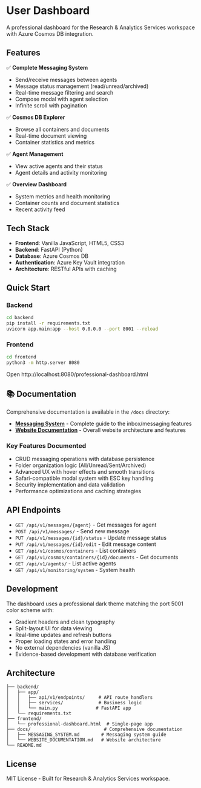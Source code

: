 # User Dashboard

A professional dashboard for the Research & Analytics Services workspace with Azure Cosmos DB integration.

## Features

✅ **Complete Messaging System**
- Send/receive messages between agents
- Message status management (read/unread/archived)
- Real-time message filtering and search
- Compose modal with agent selection
- Infinite scroll with pagination

✅ **Cosmos DB Explorer**
- Browse all containers and documents
- Real-time document viewing
- Container statistics and metrics

✅ **Agent Management**
- View active agents and their status
- Agent details and activity monitoring

✅ **Overview Dashboard**
- System metrics and health monitoring
- Container counts and document statistics
- Recent activity feed

## Tech Stack

- **Frontend**: Vanilla JavaScript, HTML5, CSS3
- **Backend**: FastAPI (Python)
- **Database**: Azure Cosmos DB
- **Authentication**: Azure Key Vault integration
- **Architecture**: RESTful APIs with caching

## Quick Start

### Backend
```bash
cd backend
pip install -r requirements.txt
uvicorn app.main:app --host 0.0.0.0 --port 8001 --reload
```

### Frontend
```bash
cd frontend
python3 -m http.server 8080
```

Open http://localhost:8080/professional-dashboard.html

## 📚 Documentation

Comprehensive documentation is available in the `/docs` directory:

- **[Messaging System](docs/MESSAGING_SYSTEM.md)** - Complete guide to the inbox/messaging features
- **[Website Documentation](docs/WEBSITE_DOCUMENTATION.md)** - Overall website architecture and features

### Key Features Documented
- CRUD messaging operations with database persistence
- Folder organization logic (All/Unread/Sent/Archived)
- Advanced UX with hover effects and smooth transitions
- Safari-compatible modal system with ESC key handling
- Security implementation and data validation
- Performance optimizations and caching strategies

## API Endpoints

- `GET /api/v1/messages/{agent}` - Get messages for agent
- `POST /api/v1/messages/` - Send new message  
- `PUT /api/v1/messages/{id}/status` - Update message status
- `PUT /api/v1/messages/{id}/edit` - Edit message content
- `GET /api/v1/cosmos/containers` - List containers
- `GET /api/v1/cosmos/containers/{id}/documents` - Get documents
- `GET /api/v1/agents/` - List active agents
- `GET /api/v1/monitoring/system` - System health

## Development

The dashboard uses a professional dark theme matching the port 5001 color scheme with:
- Gradient headers and clean typography
- Split-layout UI for data viewing
- Real-time updates and refresh buttons
- Proper loading states and error handling
- No external dependencies (vanilla JS)
- Evidence-based development with database verification

## Architecture

```
├── backend/
│   ├── app/
│   │   ├── api/v1/endpoints/     # API route handlers
│   │   ├── services/             # Business logic
│   │   └── main.py              # FastAPI app
│   └── requirements.txt
├── frontend/
│   └── professional-dashboard.html  # Single-page app
├── docs/                           # Comprehensive documentation
│   ├── MESSAGING_SYSTEM.md        # Messaging system guide
│   └── WEBSITE_DOCUMENTATION.md   # Website architecture
└── README.md
```

## License

MIT License - Built for Research & Analytics Services workspace.